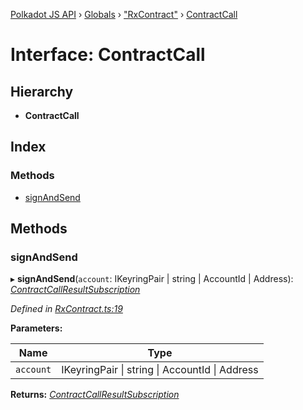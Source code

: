 [Polkadot JS API](../README.md) › [Globals](../globals.md) › ["RxContract"](../modules/_rxcontract_.md) › [ContractCall](_rxcontract_.contractcall.md)

# Interface: ContractCall

## Hierarchy

* **ContractCall**

## Index

### Methods

* [signAndSend](_rxcontract_.contractcall.md#signandsend)

## Methods

###  signAndSend

▸ **signAndSend**(`account`: IKeyringPair | string | AccountId | Address): *[ContractCallResultSubscription](../modules/_rxcontract_.md#contractcallresultsubscription)*

*Defined in [RxContract.ts:19](https://github.com/polkadot-js/api/blob/492fce1af7/packages/api-contract/src/RxContract.ts#L19)*

**Parameters:**

Name | Type |
------ | ------ |
`account` | IKeyringPair &#124; string &#124; AccountId &#124; Address |

**Returns:** *[ContractCallResultSubscription](../modules/_rxcontract_.md#contractcallresultsubscription)*
